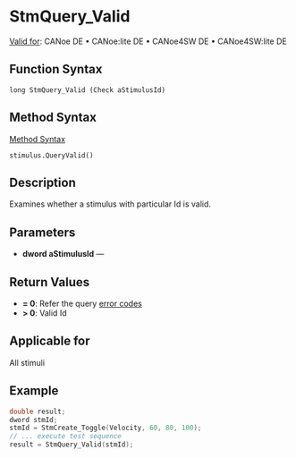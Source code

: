 # StmQuery_Valid

[Valid for](../../../Shared/FeatureAvailability.md): CANoe DE • CANoe:lite DE • CANoe4SW DE • CANoe4SW:lite DE

## Function Syntax

```
long StmQuery_Valid (Check aStimulusId)
```

## Method Syntax

[Method Syntax](../../../Shared/CAPL/General/ClassesAndObjects.md)

```
stimulus.QueryValid()
```

## Description

Examines whether a stimulus with particular Id is valid.

## Parameters

- **dword aStimulusId** —

## Return Values

- **= 0**: Refer the query [error codes](../CAPLfunctionsTSLErrorCodes.md)
- **\> 0**: Valid Id

## Applicable for

All stimuli

## Example

```c
double result;
dword stmId;
stmId = StmCreate_Toggle(Velocity, 60, 80, 100);
// ... execute test sequence
result = StmQuery_Valid(stmId);
```
